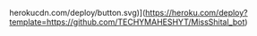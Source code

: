 herokucdn.com/deploy/button.svg)](https://heroku.com/deploy?template=https://github.com/TECHYMAHESHYT/MissShital_bot)
